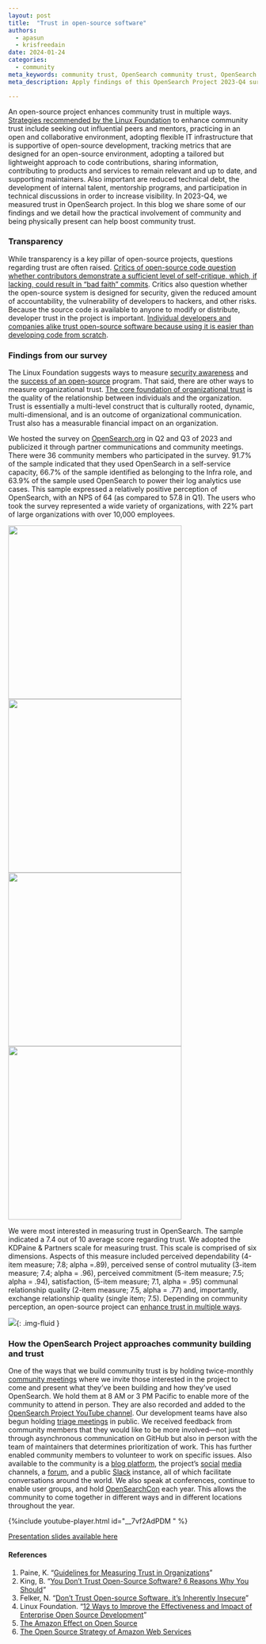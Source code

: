 ```yaml
---
layout: post
title:  "Trust in open-source software"
authors:
  - apasun
  - krisfreedain
date: 2024-01-24
categories:
  - community
meta_keywords: community trust, OpenSearch community trust, OpenSearch NPS, trust in open source
meta_description: Apply findings of this OpenSearch Project 2023-Q4 survey focusing on open-source community trust and how practical involvement in the community and physical presence can boost trust.

---
```


An open-source project enhances community trust in multiple ways. [Strategies recommended by the Linux Foundation](https://www.linuxfoundation.org/blog/12-ways-to-improve-the-effectiveness-and-impact-of-enterprise-open-source-development) to enhance community trust include seeking out influential peers and mentors, practicing in an open and collaborative environment, adopting flexible IT infrastructure that is supportive of open-source development, tracking metrics that are designed for an open-source environment, adopting a tailored but lightweight approach to code contributions, sharing information, contributing to products and services to remain relevant and up to date, and supporting maintainers. Also important are reduced technical debt, the development of internal talent, mentorship programs, and participation in technical discussions in order to increase visibility. In 2023-Q4, we measured trust in OpenSearch project. In this blog we share some of our findings and we detail how the practical involvement of community and being physically present can help boost community trust. 

### Transparency

While transparency is a key pillar of open-source projects, questions regarding trust are often raised. [Critics of open-source code question whether contributors demonstrate a sufficient level of self-critique, which, if lacking, could result in “bad faith” commits](https://fleker.medium.com/dont-trust-open-source-software-it-s-inherently-insecure-f2d87cdb76d4). Critics also question whether the open-source system is designed for security, given the reduced amount of accountability, the vulnerability of developers to hackers, and other risks. Because the source code is available to anyone to modify or distribute, developer trust in the project is important. [Individual developers and companies alike trust open-source software because using it is easier than developing code from scratch](https://www.makeuseof.com/reasons-trust-open-source-software/).

### Findings from our survey

The Linux Foundation suggests ways to measure [security awareness](https://openssf.org/blog/2023/05/17/we-want-to-hear-from-you-take-the-openssf-software-security-awareness-survey/) and the [success of an open-source](https://www.linuxfoundation.org/resources/open-source-guides/measuring-your-open-source-program-success) program. That said, there are other ways to measure organizational trust. [The core foundation of organizational trust](https://quip-amazon.com/dXW4AMSGm2A8/2023-November-Ubuntu-Summit#temp:C:INI3011cd950fe84e75acd602795) is the quality of the relationship between individuals and the organization. Trust is essentially a multi-level construct that is culturally rooted, dynamic, multi-dimensional, and is an outcome of organizational communication. Trust also has a measurable financial impact on an organization. 

We hosted the survey on [OpenSearch.org](http://opensearch.org/) in Q2 and Q3 of 2023 and publicized it through partner communications and community meetings. There were 36 community members who participated in the survey. 91.7% of the sample indicated that they used OpenSearch in a self-service capacity, 66.7% of the sample identified as belonging to the Infra role, and 63.9% of the sample used OpenSearch to power their log analytics use cases. This sample expressed a relatively positive perception of OpenSearch, with an NPS of 64 (as compared to 57.8 in Q1). The users who took the survey represented a wide variety of organizations, with 22% part of large organizations with over 10,000 employees.

<img width=350 src="/assets/media/blog-images/2024-01-24-trust-in-open-source-software/Trust Presentation Graphs-01.png">
<img width=350 src="/assets/media/blog-images/2024-01-24-trust-in-open-source-software/Trust Presentation Graphs-02.png">
<img width=350 src="/assets/media/blog-images/2024-01-24-trust-in-open-source-software/Trust Presentation Graphs-03.png">
<img width=350 src="/assets/media/blog-images/2024-01-24-trust-in-open-source-software/Trust Presentation Graphs-04.png">

We were most interested in measuring trust in OpenSearch. The sample indicated a 7.4 out of 10 average score regarding trust. We adopted the KDPaine & Partners scale for measuring trust. This scale is comprised of six dimensions. Aspects of this measure included perceived dependability (4-item measure; 7.8; alpha =.89), perceived sense of control mutuality (3-item measure; 7.4; alpha = .96), perceived commitment (5-item measure; 7.5; alpha = .94), satisfaction, (5-item measure; 7.1, alpha = .95) communal relationship quality (2-item measure; 7.5, alpha = .77) and, importantly, exchange relationship quality (single item; 7.5). Depending on community perception, an open-source project can [enhance trust in multiple ways](https://www.linuxfoundation.org/blog/12-ways-to-improve-the-effectiveness-and-impact-of-enterprise-open-source-development). 

<img src="/assets/media/blog-images/2024-01-24-trust-in-open-source-software/Trust Presentation Graphs-05.png"/>{: .img-fluid }

### How the OpenSearch Project approaches community building and trust

One of the ways that we build community trust is by holding twice-monthly [community meetings](https://forum.opensearch.org/tag/community-meeting) where we invite those interested in the project to come and present what they’ve been building and how they’ve used OpenSearch. We hold them at 8 AM or 3 PM Pacific to enable more of the community to attend in person. They are also recorded and added to the [OpenSearch Project YouTube channel](https://www.youtube.com/c/OpenSearchProject). Our development teams have also begun holding [triage meetings](https://opensearch.org/events/) in public. We received feedback from community members that they would like to be more involved—not just through asynchronous communication on GitHub but also in person with the team of maintainers that determines prioritization of work. This has further enabled community members to volunteer to work on specific issues. Also available to the community is a [blog platform](https://github.com/opensearch-project/project-website/issues/new?assignees=&labels=new+blog%2C+untriaged&projects=&template=blog_post.md&title=), the project’s [social](https://www.linkedin.com/company/opensearch-project/) [media](https://twitter.com/OpenSearchProj) channels, a [forum](https://forum.opensearch.org/), and a public [Slack](https://opensearch.org/slack.html) instance, all of which facilitate conversations around the world. We also speak at conferences, continue to enable user groups, and hold [OpenSearchCon](https://opensearch.org/events/opensearchcon/) each year. This allows the community to come together in different ways and in different locations throughout the year. 

{%include youtube-player.html id="__7vf2AdPDM " %}


[Presentation slides available here](https://github.com/krisfreedain/files/blob/main/presentations/2023-11-05%20Ubuntu%20Summit%20Presentation.pdf)

#### References

1. Paine, K. “[Guidelines for Measuring Trust in Organizations](https://www.claytonschools.net/cms/lib/MO01000419/Centricity/Domain/2/NSPRA2009/2003_MeasuringTrust.pdf)”
2. King, B. “[You Don’t Trust Open-Source Software? 6 Reasons Why You Should]( https://www.makeuseof.com/reasons-trust-open-source-software/)“
3. Felker, N. “[Don’t Trust Open-source Software. it’s Inherently Insecure](https://fleker.medium.com/dont-trust-open-source-software-it-s-inherently-insecure-f2d87cdb76d4)”
4. Linux Foundation. “[12 Ways to Improve the Effectiveness and Impact of Enterprise Open Source Development](https://www.linuxfoundation.org/blog/12-ways-to-improve-the-effectiveness-and-impact-of-enterprise-open-source-development)”
5. [The Amazon Effect on Open Source](https://thenewstack.io/the-amazon-effect-on-open-source/)
6. [The Open Source Strategy of Amazon Web Services](https://thenewstack.io/the-open-source-strategy-of-amazon-web-services/)
